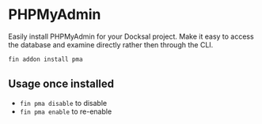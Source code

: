 # PHPMyAdmin

Easily install PHPMyAdmin for your Docksal project. Make it easy to access the database and examine directly rather then through the CLI.

```bash
fin addon install pma
```

## Usage once installed

- `fin pma disable` to disable
- `fin pma enable` to re-enable
